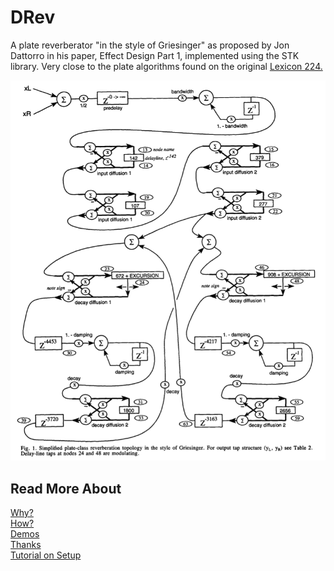 <!---layout: page
title: "About"
permalink: /about/--->

<h1> DRev </h1>

A plate reverberator "in the style of Griesinger" as proposed by Jon Dattorro in his paper, Effect Design Part 1, implemented using the STK library. Very close to the plate algorithms found on the original <a href= "https://www.vintagedigital.com.au/lexicon-224-digital-reverberator/">Lexicon 224. </a>

<img src="screenshots/DRev-SignalPath.png" alt="DRev Signal Path"> <br>

<h2> Read More About </h2>
<a href="https://kaseypocius.github.io/MUMT618-DREV/why"> Why?</a><br>
<a href="https://kaseypocius.github.io/MUMT618-DREV/how"> How?</a><br>
<a href="https://kaseypocius.github.io/MUMT618-DREV/demos"> Demos</a><br>
<a href="https://kaseypocius.github.io/MUMT618-DREV/thanks"> Thanks</a><br>
<a href="https://kaseypocius.github.io/MUMT618-DREV/tutorial"> Tutorial on Setup</a>
